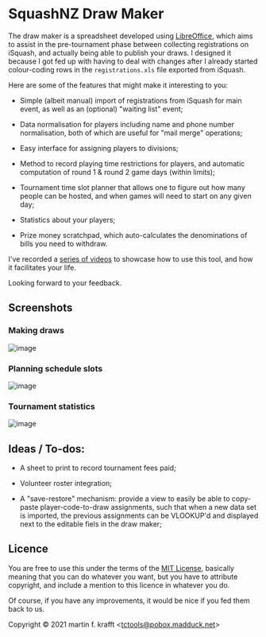 # SquashNZ Draw Maker

The draw maker is a spreadsheet developed using
[LibreOffice](https://libreoffice.org), which aims to assist in the
pre-tournament phase between collecting registrations on iSquash, and actually
being able to publish your draws. I designed it because I got fed up with
having to deal with changes after I already started colour-coding rows in the
`registrations.xls` file exported from iSquash.

Here are some of the features that might make it interesting to you:

- Simple (albeit manual) import of registrations from iSquash for main event, as well as an (optional) "waiting list" event;

- Data normalisation for players including name and phone number normalisation, both of which are useful for "mail merge" operations;

- Easy interface for assigning players to divisions;

- Method to record playing time restrictions for players, and automatic computation of round 1 & round 2 game days (within limits);

- Tournament time slot planner that allows one to figure out how many people can be hosted, and when games will need to start on any given day;

- Statistics about your players;

- Prize money scratchpad, which auto-calculates the denominations of bills you need to withdraw.

I've recorded a [series of videos](https://vimeo.com/user152357033) to
showcase how to use this tool, and how it facilitates your life.

Looking forward to your feedback.

## Screenshots

### Making draws

![image](https://user-images.githubusercontent.com/195073/134892584-56a463b8-e21c-48ed-8ee3-5b3d580bb902.png)

### Planning schedule slots

![image](https://user-images.githubusercontent.com/195073/134892797-3bab0626-c0d0-4323-96b9-52f178e0f71d.png)

### Tournament statistics

![image](https://user-images.githubusercontent.com/195073/134892672-166f47e6-9d8c-44bf-8e8b-7b539dbe0dfd.png)

## Ideas / To-dos:

- A sheet to print to record tournament fees paid;

- Volunteer roster integration;

- A "save-restore" mechanism: provide a view to easily be able to copy-paste player-code-to-draw assignments, such that when a new data set is imported, the previous assignments can be VLOOKUP'd and displayed next to the editable fiels in the draw maker;

## Licence

You are free to use this under the terms of the [MIT
License](https://mit-license.org/), basically meaning that you can do whatever
you want, but you have to attribute copyright, and include a mention to this
licence in whatever you do.

Of course, if you have any improvements, it would be nice if you fed them back
to us.

Copyright © 2021 martin f. krafft <<tctools@pobox.madduck.net>>
